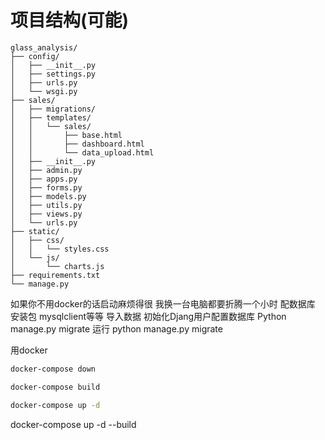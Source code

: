 # 项目结构(可能)
```
glass_analysis/
├── config/
│   ├── __init__.py
│   ├── settings.py
│   ├── urls.py
│   └── wsgi.py
├── sales/
│   ├── migrations/
│   ├── templates/
│   │   └── sales/
│   │       ├── base.html
│   │       ├── dashboard.html
│   │       └── data_upload.html
│   ├── __init__.py
│   ├── admin.py
│   ├── apps.py
│   ├── forms.py
│   ├── models.py
│   ├── utils.py
│   ├── views.py
│   └── urls.py
├── static/
│   ├── css/
│   │   └── styles.css
│   └── js/
│       └── charts.js
├── requirements.txt
└── manage.py
```

如果你不用docker的话启动麻烦得很
我换一台电脑都要折腾一个小时
配数据库
安装包 mysqlclient等等
导入数据
初始化Djang用户配置数据库 Python manage.py migrate
运行 python manage.py migrate


用docker
```bash
docker-compose down

```
```bash
docker-compose build

```
```bash
docker-compose up -d
```

docker-compose up -d --build
